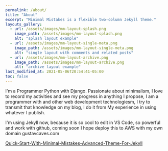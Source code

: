 ```yaml
---
permalink: /about/
title: "About"
excerpt: "Minimal Mistakes is a flexible two-column Jekyll theme."
layouts_gallery:
  - url: /assets/images/mm-layout-splash.png
    image_path: /assets/images/mm-layout-splash.png
    alt: "splash layout example"
  - url: /assets/images/mm-layout-single-meta.png
    image_path: /assets/images/mm-layout-single-meta.png
    alt: "single layout with comments and related posts"
  - url: /assets/images/mm-layout-archive.png
    image_path: /assets/images/mm-layout-archive.png
    alt: "archive layout example"
last_modified_at: 2021-05-06T20:54:41-05:00
toc: false
---
```


I'm a Programmer Python with Django. Passionate about minimalism, I love to record my activities and see my progress in anything I propose, I am a programmer with and other web development technologiesm, I try to transmit that knowledge on my blog, I do it from My experience in using whatever I publish.

I'm using Jekyll now, because it is so cool to edit in VS Code, so powerful and work with github, coming soon I hope deploy this to AWS with my own domain gustavcaves.com

[Quick-Start-With-Minimal-Mistakes-Advanced-Theme-For-Jekyll](https://mmistakes.github.io/minimal-mistakes/docs/quick-start-guide/)
